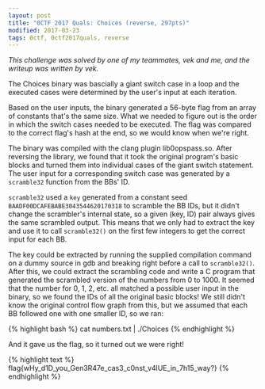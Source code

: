 ```yaml
---
layout: post
title: "0CTF 2017 Quals: Choices (reverse, 297pts)"
modified: 2017-03-23
tags: 0ctf, 0ctf2017quals, reverse
---
```

*This challenge was solved by one of my teammates, vek and me, and the writeup was written by vek.*

The Choices binary was bascially a giant switch case in a loop and the executed cases were determined by the user's input at each iteration. 

Based on the user inputs, the binary generated a 56-byte flag from an array of constants that's the same size. What we needed to figure out is the order in which the switch cases needed to be executed. The flag was compared to the correct flag's hash at the end, so we would know when we're right.

The binary was compiled with the clang plugin lib0opspass.so. After reversing the library, we found that it took the original program's basic blocks and turned them into individual cases of the giant switch statement. The user input for a corresponding switch case was generated by a `scramble32` function from the BBs' ID.

`scramble32` used a `key` generated from a constant seed `BAADF00DCAFEBABE3043544620170318` to scramble the BB IDs, but it didn't change the scrambler's internal state, so a given (key, ID) pair always gives the same scrambled output. This means that we only had to extract the key and use it to call `scramble32()` on the first few integers to get the correct input for each BB.

The key could be extracted by running the supplied compilation command on a dummy source in gdb and breaking right before a call to `scramble32()`. After this, we could extract the scrambling code and write a C program that generated the scrambled version of the numbers from 0 to 1000. It seemed that the number for 0, 1, 2, etc. all matched a possible user input in the binary, so we found the IDs of all the original basic blocks! We still didn't know the original control flow graph from this, but we assumed that each BB followed one with one smaller ID, so we ran:

{% highlight bash %}
cat numbers.txt | ./Choices
{% endhighlight %}

And it gave us the flag, so it turned out we were right!

{% highlight text %}
flag{wHy_d1D_you_Gen3R47e_cas3_c0nst_v4lUE_in_7h15_way?}
{% endhighlight %}
